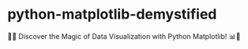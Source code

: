 # python-matplotlib-demystified
🚀✨ Discover the Magic of Data Visualization with Python Matplotlib! 📊🐍
